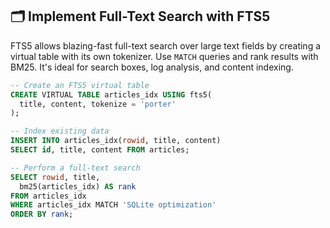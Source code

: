 ## 🗂 Implement Full-Text Search with FTS5
FTS5 allows blazing-fast full-text search over large text fields by creating a virtual table with its own tokenizer. Use `MATCH` queries and rank results with BM25. It's ideal for search boxes, log analysis, and content indexing.

```sql
-- Create an FTS5 virtual table
CREATE VIRTUAL TABLE articles_idx USING fts5(
  title, content, tokenize = 'porter'
);

-- Index existing data
INSERT INTO articles_idx(rowid, title, content)
SELECT id, title, content FROM articles;

-- Perform a full-text search
SELECT rowid, title,
  bm25(articles_idx) AS rank
FROM articles_idx
WHERE articles_idx MATCH 'SQLite optimization'
ORDER BY rank;
```